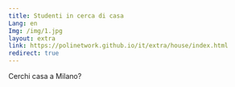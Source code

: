 ```yaml
---
title: Studenti in cerca di casa
Lang: en
Img: /img/1.jpg
layout: extra
link: https://polinetwork.github.io/it/extra/house/index.html
redirect: true
---
```

Cerchi casa a Milano?
